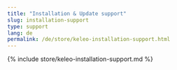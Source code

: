 ```yaml
---
title: "Installation & Update support"
slug: installation-support
type: support
lang: de
permalink: /de/store/keleo-installation-support.html
---
```


{% include store/keleo-installation-support.md %}
